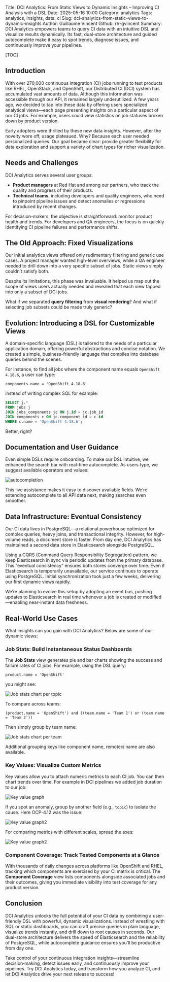 Title: DCI Analytics: From Static Views to Dynamic Insights – Improving CI Analysis with a DSL
Date: 2025-05-16 10:00
Category: analytics
Tags: analytics, insights, data, ci
Slug: dci-analytics-from-static-views-to-dynamic-insights
Author: Guillaume Vincent
Github: rh-gvincent
Summary: DCI Analytics empowers teams to query CI data with an intuitive DSL and visualize results dynamically. Its fast, dual-store architecture and guided autocomplete make it easy to spot trends, diagnose issues, and continuously improve your pipelines.

[TOC]

## Introduction

With over 270,000 continuous integration (CI) jobs running to test products like RHEL, OpenStack, and OpenShift, our Distributed CI (DCI) system has accumulated vast amounts of data. Although this information was accessible through our API, it remained largely underutilized. A few years ago, we decided to tap into these data by offering users specialized analytical views—each page presenting insights on a particular aspect of our CI jobs. For example, users could view statistics on job statuses broken down by product version.

Early adopters were thrilled by these new data insights. However, after the novelty wore off, usage plateaued. Why? Because each user needed personalized queries. Our goal became clear: provide greater flexibility for data exploration and support a variety of chart types for richer visualization.

## Needs and Challenges

DCI Analytics serves several user groups:

* **Product managers** at Red Hat and among our partners, who track the quality and progress of their products.
* **Technical teams**, including developers and quality engineers, who need to pinpoint pipeline issues and detect anomalies or regressions introduced by recent changes.

For decision-makers, the objective is straightforward: monitor product health and trends. For developers and QA engineers, the focus is on quickly identifying CI pipeline failures and performance shifts.

## The Old Approach: Fixed Visualizations

Our initial analytics views offered only rudimentary filtering and generic use cases. A project manager wanted high-level overviews, while a QA engineer needed to drill down into a very specific subset of jobs. Static views simply couldn’t satisfy both.

Despite its limitations, this phase was invaluable. It helped us map out the scope of views users actually needed and revealed that each view tapped into only a subset of DCI jobs.

What if we separated **query filtering** from **visual rendering**? And what if selecting job subsets could be made truly generic?

## Evolution: Introducing a DSL for Customizable Views

A domain-specific language (DSL) is tailored to the needs of a particular application domain, offering powerful abstractions and concise notation. We created a simple, business-friendly language that compiles into database queries behind the scenes.

For instance, to find all jobs where the component name equals `OpenShift 4.18.6`, a user can type:

```
components.name = 'OpenShift 4.18.6'
```

instead of writing complex SQL for example:

```sql
SELECT j.*
FROM jobs j
JOIN jobs_components jc ON j.id = jc.job_id
JOIN components c ON jc.component_id = c.id
WHERE c.name = 'OpenShift 4.18.6';
```

Better, right?

## Documentation and User Guidance

Even simple DSLs require onboarding. To make our DSL intuitive, we enhanced the search bar with real-time autocomplete. As users type, we suggest available operators and values:

![autocompletion]({static}/images/2025-05-16-dci-analytics-from-static-views-to-dynamic-insights/autocompletion.png "autocompletion")

This live assistance makes it easy to discover available fields. We’re extending autocomplete to all API data next, making searches even smoother.

## Data Infrastructure: Eventual Consistency

Our CI data lives in PostgreSQL—a relational powerhouse optimized for complex queries, heavy joins, and transactional integrity. However, for high-volume reads, a document store is faster. From day one, DCI Analytics has maintained a second data store in Elasticsearch alongside PostgreSQL.

Using a CQRS (Command Query Responsibility Segregation) pattern, we keep Elasticsearch in sync via periodic updates from the primary database. This “eventual consistency” ensures both stores converge over time. Even if Elasticsearch is temporarily unavailable, our service continues to operate using PostgreSQL. Initial synchronization took just a few weeks, delivering our first dynamic views rapidly.

We’re planning to evolve this setup by adopting an event bus, pushing updates to Elasticsearch in real time whenever a job is created or modified—enabling near-instant data freshness.

## Real-World Use Cases

What insights can you gain with DCI Analytics? Below are some of our dynamic views:

### Job Stats: Build Instantaneous Status Dashboards

The **Job Stats** view generates pie and bar charts showing the success and failure rates of CI jobs. For example, using the DSL query:

```
product.name = 'OpenShift'
```

you might see:

![Job stats chart per topic]({static}/images/2025-05-16-dci-analytics-from-static-views-to-dynamic-insights/job-stat-graph.png "Job stats chart per topic")

To compare across teams:

```
(product.name = 'OpenShift') and ((team.name = 'Team 1') or (team.name = 'Team 2'))
```

Then simply group by team name:

![Job stats chart per team]({static}/images/2025-05-16-dci-analytics-from-static-views-to-dynamic-insights/job-stat-graph2.png "Job stats chart per team")


Additional grouping keys like component name, remoteci name are also available.

### Key Values: Visualize Custom Metrics

Key values allow you to attach numeric metrics to each CI job. You can then chart trends over time. For example in DCI pipelines we added job duration to our job:

![Key value graph]({static}/images/2025-05-16-dci-analytics-from-static-views-to-dynamic-insights/key-value-graph.png "Key value graph")

If you spot an anomaly, group by another field (e.g., `topic`) to isolate the cause. Here OCP-4.12 was the issue:

![Key value graph2]({static}/images/2025-05-16-dci-analytics-from-static-views-to-dynamic-insights/key-value-graph2.png "Key value graph2")

For comparing metrics with different scales, spread the axes:

![Key value graph2]({static}/images/2025-05-16-dci-analytics-from-static-views-to-dynamic-insights/key-value-graph3.png "Key value graph2")


### Component Coverage: Track Tested Components at a Glance

With thousands of daily changes across platforms like OpenShift and RHEL, tracking which components are exercised by your CI matrix is critical. The **Component Coverage** view lists components alongside associated jobs and their outcomes, giving you immediate visibility into test coverage for any product version.

## Conclusion

DCI Analytics unlocks the full potential of your CI data by combining a user-friendly DSL with powerful, dynamic visualizations. Instead of wrestling with SQL or static dashboards, you can craft precise queries in plain language, visualize trends instantly, and drill down to root causes in seconds. Our dual-store architecture delivers the speed of Elasticsearch and the reliability of PostgreSQL, while autocomplete guidance ensures you’ll be productive from day one.

Take control of your continuous integration insights—streamline decision‑making, detect issues early, and continuously improve your pipelines. Try DCI Analytics today, and transform how you analyze CI, and let DCI Analytics drive your next release to success!
